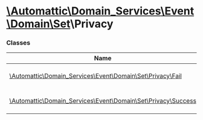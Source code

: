 # [\Automattic](../namespaces/automattic.md)[\Domain_Services](../namespaces/automattic-domain-services.md)[\Event](../namespaces/automattic-domain-services-event.md)[\Domain](../namespaces/automattic-domain-services-event-domain.md)[\Set](../namespaces/automattic-domain-services-event-domain-set.md)\Privacy

### Classes

| Name | Summary |
|------|---------|
| [\Automattic\Domain_Services\Event\Domain\Set\Privacy\Fail](../classes/Automattic-Domain-Services-Event-Domain-Set-Privacy-Fail.md) | Fail event for a `Domain\Set\Privacy command |
| [\Automattic\Domain_Services\Event\Domain\Set\Privacy\Success](../classes/Automattic-Domain-Services-Event-Domain-Set-Privacy-Success.md) | Success event for a `Domain\Set\Privacy command |
